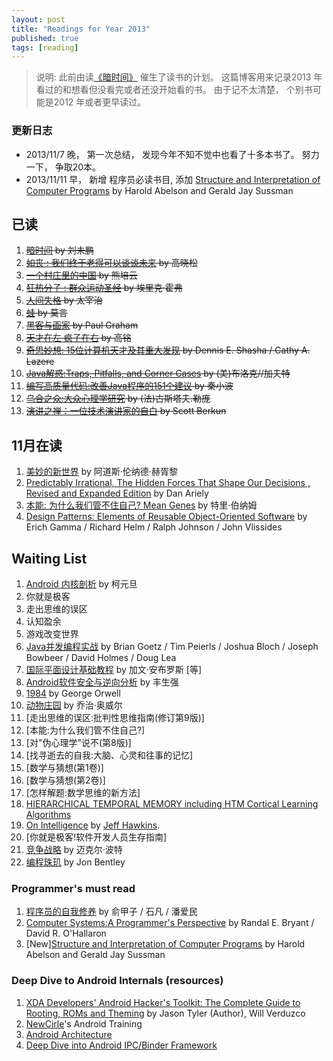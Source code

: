 ```yaml
---
layout: post
title: "Readings for Year 2013"
published: true
tags: [reading]
---
```


> 说明: 此前由读[《暗时间》](http://xianminx.github.io/2013/02/01/dark-time-reading-list/) 催生了读书的计划。 这篇博客用来记录2013 年看过的和想看但没看完或者还没开始看的书。 由于记不太清楚， 个别书可能是2012 年或者更早读过。 

### 更新日志

* 2013/11/7 晚， 第一次总结， 发现今年不知不觉中也看了十多本书了。 努力一下， 争取20本。 
* 2013/11/11 早， 新增 程序员必读书目, 添加 [Structure and Interpretation of Computer Programs](http://mitpress.mit.edu/sicp/full-text/book/book.html) by Harold Abelson and Gerald Jay Sussman

## 已读

1. ~~[暗时间](http://book.douban.com/subject/6709809/) by 刘未鹏~~
1. ~~[如丧 : 我们终于老得可以谈谈未来](http://book.douban.com/subject/10537640/) by 高晓松~~
1. ~~[一个村庄里的中国](http://book.douban.com/subject/6878212/) by 熊培云~~
1. ~~[狂热分子 : 群众运动圣经](http://book.douban.com/subject/3057556/) by 埃里克·霍弗~~
1. ~~[人间失格](http://book.douban.com/subject/4011670/) by 太宰治~~
1. ~~[蛙](http://book.douban.com/subject/20257843/) by 莫言~~
1. ~~[黑客与画家](http://book.douban.com/subject/6021440/) by Paul Graham~~
1. ~~[天才在左 疯子在右](http://book.douban.com/subject/4242172/) by 高铭~~
1. ~~[奇思妙想: 15位计算机天才及其重大发现](http://book.douban.com/subject/10432364/) by Dennis E. Shasha / Cathy A. Lazere~~
1. ~~[Java解惑:Traps, Pitfalls, and Corner Cases](http://book.douban.com/subject/5362860/) by (美)布洛克//加夫特~~
1. ~~[编写高质量代码:改善Java程序的151个建议](http://book.douban.com/subject/7059903/)  by 秦小波~~
1. ~~[乌合之众:大众心理学研究](http://book.douban.com/subject/1012611/) by (法)古斯塔夫.勒庞~~
1. ~~[演讲之禅：一位技术演讲家的自白](http://book.douban.com/subject/4760725/) by Scott Berkun~~ 

## 11月在读

1. [美妙的新世界](http://book.douban.com/subject/4872919/) by 阿道斯·伦纳德·赫胥黎  
1. [Predictably Irrational, The Hidden Forces That Shape Our Decisions , Revised and Expanded Edition](http://book.douban.com/subject/3692095/) by Dan Ariely 
1. [本能: 为什么我们管不住自己? Mean Genes](http://book.douban.com/subject/4010184/) by 特里·伯纳姆 
1. [Design Patterns: Elements of Reusable Object-Oriented Software](http://book.douban.com/subject/1052241/) by Erich Gamma / Richard Helm / Ralph Johnson / John Vlissides 

## Waiting List

1. [Android 内核剖析](http://book.douban.com/subject/6811238/) by 柯元旦 
1. 你就是极客
1. 走出思维的误区
1. 认知盈余
1. 游戏改变世界
1. [Java并发编程实战](http://book.douban.com/subject/10484692/) by  Brian Goetz / Tim Peierls / Joshua Bloch / Joseph Bowbeer / David Holmes / Doug Lea 
1. [国际平面设计基础教程](http://book.douban.com/subject/1917477/) by 加文·安布罗斯 [等] 
1. [Android软件安全与逆向分析](http://book.douban.com/subject/20556210/) by 丰生强
1. [1984](http://book.douban.com/subject/4820710/) by George Orwell
1. [动物庄园](http://book.douban.com/subject/3808982/) by 乔治·奥威尔 
1. [走出思维的误区:批判性思维指南(修订第9版)]
1. [本能:为什么我们管不住自己?]
1. [对"伪心理学"说不(第8版)]
1. [找寻逝去的自我:大脑、心灵和往事的记忆]
1. [数学与猜想(第1卷)]
1. [数学与猜想(第2卷)] 
1. [怎样解题:数学思维的新方法]
1. [HIERARCHICAL TEMPORAL MEMORY including HTM Cortical Learning Algorithms](http://www.numenta.com/htm-overview/education/HTM_CorticalLearningAlgorithms.pdf)
1. [On Intelligence](http://www.amazon.com/On-Intelligence-Jeff-Hawkins/dp/B000GQLCVE) by [Jeff Hawkins](http://en.wikipedia.org/wiki/Jeff_Hawkins). 
1. [你就是极客!软件开发人员生存指南]
1. [竞争战略](http://book.douban.com/subject/1435909/) by 迈克尔·波特 
1. [编程珠玑](http://book.douban.com/subject/3227098/) by Jon Bentley 

### Programmer's must read
1. [程序员的自我修养](http://book.douban.com/subject/3652388/) by 俞甲子 / 石凡 / 潘爱民 
1. [Computer Systems:A Programmer's Perspective](http://book.douban.com/subject/1229948/) by Randal E. Bryant / David R. O'Hallaron 
1. [New][Structure and Interpretation of Computer Programs](http://mitpress.mit.edu/sicp/full-text/book/book.html) by Harold Abelson and Gerald Jay Sussman



### Deep Dive to Android Internals (resources)
1. [XDA Developers' Android Hacker's Toolkit: The Complete Guide to Rooting, ROMs and Theming](http://www.amazon.com/dp/1119951380/?tag=stackoverfl08-20) by Jason Tyler (Author), Will Verduzco
1. [NewCirle](https://thenewcircle.com/s/tags/android)'s Android Training
1. [Android Architecture](http://elinux.org/Android_Architecture)
1. [Deep Dive into Android IPC/Binder Framework](http://www.youtube.com/watch?v=Jgampt1DOak)



